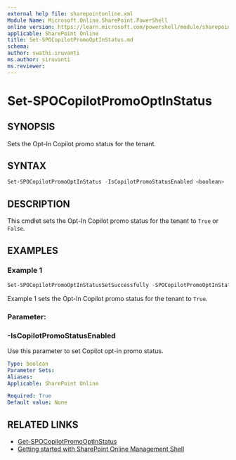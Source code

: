 ```yaml
---
external help file: sharepointonline.xml
Module Name: Microsoft.Online.SharePoint.PowerShell
online version: https://learn.microsoft.com/powershell/module/sharepoint-online/Set-SPOCopilotPromoOptInStatus
applicable: SharePoint Online
title: Set-SPOCopilotPromoOptInStatus.md
schema: 
author: swathi.iruvanti
ms.author: siruvanti
ms.reviewer:
---
```

# Set-SPOCopilotPromoOptInStatus

## SYNOPSIS

Sets the Opt-In Copilot promo status for the tenant.

## SYNTAX
```powershell
Set-SPOCopilotPromoOptInStatus -IsCopilotPromoStatusEnabled <boolean>
```
## DESCRIPTION

This cmdlet sets the Opt-In Copilot promo status for the tenant to `True` or `False`. 

## EXAMPLES

### Example 1

```powershell
Set-SPOCopilotPromoOptInStatusSetSuccessfully -SPOCopilotPromoOptInStatusEnabled $true
```

Example 1 sets the Opt-In Copilot promo status for the tenant to `True`.

### Parameter:

### -IsCopilotPromoStatusEnabled

Use this parameter to set Copilot opt-in promo status. 

```yaml
Type: boolean
Parameter Sets: 
Aliases:
Applicable: SharePoint Online

Required: True
Default value: None
```
## RELATED LINKS
- [Get-SPOCopilotPromoOptInStatus](./Get-SPOCopilotPromoOptInStatus.md)
- [Getting started with SharePoint Online Management Shell](/powershell/sharepoint/sharepoint-online/connect-sharepoint-online)
